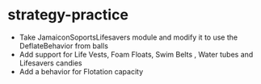 # strategy-practice

- Take JamaiconSoportsLifesavers module and modify it to use the DeflateBehavior from balls
- Add support for Life Vests, Foam Floats, Swim Belts , Water tubes and Lifesavers candies
- Add a behavior for Flotation capacity
